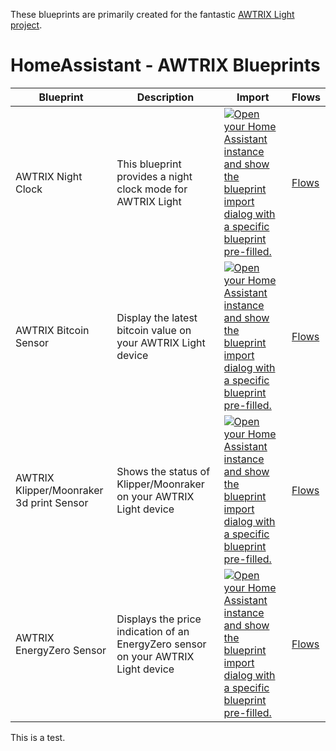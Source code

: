 These blueprints are primarily created for the fantastic [AWTRIX Light project](https://github.com/Blueforcer/awtrix-light).



# HomeAssistant - AWTRIX Blueprints

|Blueprint|Description|Import|Flows|
|---------|-----------|------|-----|
|AWTRIX Night Clock|This blueprint provides a night clock mode for AWTRIX Light|[![Open your Home Assistant instance and show the blueprint import dialog with a specific blueprint pre-filled.](https://my.home-assistant.io/badges/blueprint_import.svg)](https://my.home-assistant.io/redirect/blueprint_import/?blueprint_url=https://raw.githubusercontent.com/RDG88/Homeassistant_Blueprints/main/nightclock_awtrix.yaml)|[Flows](https://flows.blueforcer.de/flow/qMpQAg0Ro0Ky)
|AWTRIX Bitcoin Sensor|Display the latest bitcoin value on your AWTRIX Light device|[![Open your Home Assistant instance and show the blueprint import dialog with a specific blueprint pre-filled.](https://my.home-assistant.io/badges/blueprint_import.svg)](https://my.home-assistant.io/redirect/blueprint_import/?blueprint_url=https://raw.githubusercontent.com/RDG88/Homeassistant_Blueprints/main/bitcoin_awtrix_app.yaml)|[Flows](https://flows.blueforcer.de/flow/WGjKxAYyAmze)
|AWTRIX Klipper/Moonraker 3d print Sensor|Shows the status of Klipper/Moonraker on your AWTRIX Light device|[![Open your Home Assistant instance and show the blueprint import dialog with a specific blueprint pre-filled.](https://my.home-assistant.io/badges/blueprint_import.svg)](https://my.home-assistant.io/redirect/blueprint_import/?blueprint_url=https://raw.githubusercontent.com/RDG88/Homeassistant_Blueprints/main/moonraker_awtrix_app.yaml)|[Flows](https://flows.blueforcer.de/flow/eXj8YokBAPpx)
|AWTRIX EnergyZero Sensor|Displays the price indication of an EnergyZero sensor on your AWTRIX Light device|[![Open your Home Assistant instance and show the blueprint import dialog with a specific blueprint pre-filled.](https://my.home-assistant.io/badges/blueprint_import.svg)](https://my.home-assistant.io/redirect/blueprint_import/?blueprint_url=https://raw.githubusercontent.com/RDG88/Homeassistant_Blueprints/main/energyzero_price_indicator_awtrix_app)|[Flows](https://flows.blueforcer.de/flow/Qnp78OpRAGKm)




This is a test.
